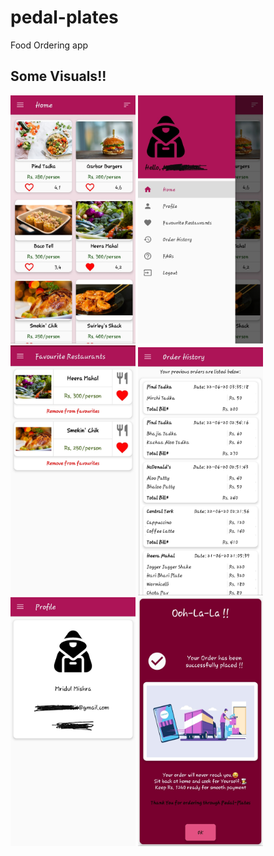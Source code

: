 # pedal-plates
Food Ordering app

## Some Visuals!!
<img src="/images/PP_home.jpg" alt="drawing" width="200"/>  <img src="/images/PP_navigation.jpg" alt="drawing" width="200"/>  <img src="/images/PP_favourites.jpg" alt="drawing" width="200"/>  <img src="/images/PP_orderhistory.jpg" alt="drawing" width="200"/>
<img src="/images/PP_profile.jpg" alt="drawing" width="200"/>   <img src="/images/PP_success.jpg" alt="drawing" width="200"/>
